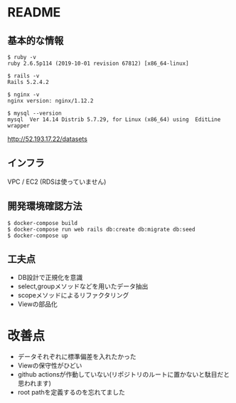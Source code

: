 # README

## 基本的な情報

```
$ ruby -v
ruby 2.6.5p114 (2019-10-01 revision 67812) [x86_64-linux]

$ rails -v 
Rails 5.2.4.2

$ nginx -v
nginx version: nginx/1.12.2

$ mysql --version
mysql  Ver 14.14 Distrib 5.7.29, for Linux (x86_64) using  EditLine wrapper
```

http://52.193.17.22/datasets

## インフラ

VPC / EC2 (RDSは使っていません)

## 開発環境確認方法

```
$ docker-compose build
$ docker-compose run web rails db:create db:migrate db:seed
$ docker-compose up
```

## 工夫点

- DB設計で正規化を意識
- select,groupメソッドなどを用いたデータ抽出
- scopeメソッドによるリファクタリング
- Viewの部品化

# 改善点

- データそれぞれに標準偏差を入れたかった
- Viewの保守性がひどい
- github actionsが作動していない(リポジトリのルートに置かないと駄目だと思われます)
- root pathを定義するのを忘れてました